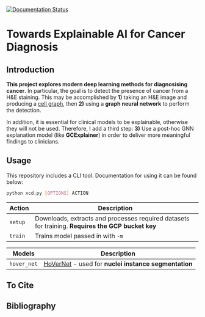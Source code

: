 <!--[![CircleCI](https://circleci.com/gh/A-F-V/XAI-Cancer-Diagnosis/tree/master.svg?style=svg&circle-token=7fb0c2bb52a5fffae0961cedf3dce014293ceef6)](https://circleci.com/gh/A-F-V/XAI-Cancer-Diagnosis/tree/master)-->

[![Documentation Status](https://readthedocs.org/projects/xai-cancer-diagnosis/badge/?version=latest)](https://xai-cancer-diagnosis.readthedocs.io/en/latest/?badge=latest)

# Towards Explainable AI for Cancer Diagnosis

## Introduction

**This project explores modern deep learning methods for diagnosising cancer**. In particular, the goal is to detect the presence of cancer from a H&E staining. This may be accomplished by **1)** taking an H&E image and producing a [cell graph](https://cacm.acm.org/magazines/2017/1/211111-cell-graphs/fulltext), then **2)** using a **graph neural network** to perform the detection.

In addition, it is essential for clinical models to be explainable, otherwise they will not be used. Therefore, I add a third step: **3)** Use a post-hoc GNN explanation model (like **GCExplainer**) in order to deliver more meaningful findings to clinicians.

## Usage

This repository includes a CLI tool. Documentation for using it can be found below:

```sh
python xcd.py [OPTIONS] ACTION
```

| Action  | Description                                                                                       |
| ------- | ------------------------------------------------------------------------------------------------- |
| `setup` | Downloads, extracts and processes required datasets for training. **Requires the GCP bucket key** |
| `train` | Trains model passed in with `-m`                                                                  |

| Models      | Description                                                           |
| ----------- | --------------------------------------------------------------------- |
| `hover_net` | [HoVerNet](#bibliography) - used for **nuclei instance segmentation** |

## To Cite

## Bibliography
